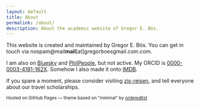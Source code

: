 ```yaml
---
layout: default
title: About
permalink: /about/
description: About the academic website of Gregor E. Bös.
---
```


This website is created and maintained by Gregor E. Bös.
You can get in touch via <span class="gegenspeck" aria-hidden="true">nospam@mail</span><strong>mail</strong>[a<!-- sdfjsdhfkjypcs -->t]g<!-- mail.com-->regorboes<span class="blockspam" aria-hidden="true">gmail.com</span>.com.

I am also on [Bluesky](https://bsky.app/profile/gregorboes.bsky.social "Bluesky account") and [PhilPeople](https://philpeople.org/profiles/gregor-e-bos "PhilPeople Account"), but not active. My ORCID is <a href="https://orcid.org/0000-0003-4181-162X">0000-0003-4181-162X</a>. Somehow I also made it onto [IMDB](https://www.imdb.com/name/nm6246223/).

If you spare a moment, please consider visiting [zis-reisen](https://www.zis-reisen.de/en/start/), and tell everyone about our travel scholarships.

<footer>
<p><small>Hosted on GitHub Pages &mdash; theme based on "minimal" by <a href="https://github.com/orderedlist">orderedlist</a></small></p>
</footer>
